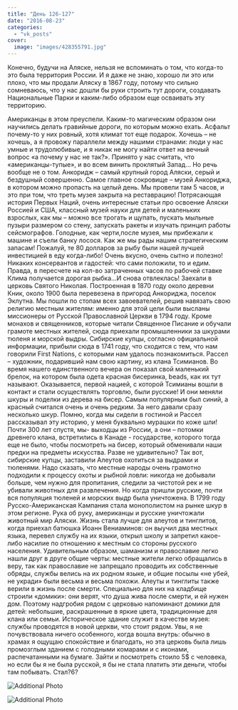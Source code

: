 ```yaml
---
title: "День 126-127"
date: "2016-08-23"
categories: 
  - "vk_posts"
cover:
  image: "images/428355791.jpg"
---
```


Конечно, будучи на Аляске, нельзя не вспоминать о том, что когда-то это была территория России. И я даже не знаю, хорошо ли это или плохо, что мы продали Аляску в 1867 году, потому что сильно сомневаюсь, что у нас дошли бы руки строить тут дороги, создавать Национальные Парки и каким-либо образом еще осваивать эту территорию.

<!--more-->

Американцы в этом преуспели. Каким-то магическим образом они научились делать гравийные дороги, по которым можно ехать. Асфальт почему-то у них ровный, хотя климат тот еще подарок. Хочешь – не хочешь, а я провожу параллели между нашими странами: люди у нас умные и трудолюбивые, и я никак не могу найти ответ на вечный вопрос «а почему у нас не так?». Принято у нас считать, что «американцы-тупые», и во всем винить проклятый Запад… Но речь вообще не о том. Анкоридж – самый крупный город Аляски, серый и бездушный совершенно. Самое главное сокровище – музей Анкориджа, в котором можно пропасть на целый день. Мы провели там 5 часов, и это при том, что треть музея закрыта на реставрацию! Потрясающая история Первых Наций, очень интересные статьи про освоение Аляски Россией и США, классный музей науки для детей и маленьких взрослых, как мы – можно все трогать и щупать, пускать мыльные пузыри размером со стену, запускать ракеты и изучать принцип работы сейсмографов. Голодные, как черти,после музея, мы прибежали к машине и съели банку лосося. Как же мы рады нашим стратегическим запасам! Пожалуй, те 80 долларов за рыбу были нашей лучшей инвестицией в еду когда-либо! Очень вкусно, очень сытно и полезно! Никаких консервантов и гадостей: что сами положили, то и едим. Правда, в пересчете на кол-во затраченных часов по рабочей ставке Клима получается дорогая рыбка…И снова отвлеклась! Заехали в церковь Святого Николая. Построенная в 1870 году около деревни Кник, около 1900 была перевезена в пригород Анкориджа, поселок Эклутна. Мы пошли по стопам всех завоевателей, решив навязать свою религию местным жителям: именно для этой цели были высланы миссионеры от Русской Православной Церкви в 1794 году. Кроме монахов и священников, которые читали Священное Писание и обучали грамоте местных жителей, сюда приехали промышленники за шкурами тюленя и морской выдры. Сибирские купцы, согласно официальной информации, прибыли сюда в 1741 году, что сходится с тем, что нам говорили First Nations, с которыми нам удалось познакомиться. Рассел – художник, подаривший нам свою картину, из клана Тсимианов. Во время нашего единственного вечера он показал свой маленький брелок, на котором была одета красная бисеринка, beads, как их тут называют. Оказывается, первой нацией, с которой Тсимианы вошли в контакт и стали осуществлять торговлю, были русские! И они меняли шкуры и поделки из дерева на бисер. Самым популярным был синий, а красный считался очень и очень редким. За него давали сразу несколько шкур. Помню, когда мы сидели в гостиной и Рассел рассказывал эту историю, у меня буквально мурашки по коже шли! Почти 300 лет спустя, мы- выходцы из России, а они – потомки древнего клана, встретились в Канаде - государстве, которого тогда еще не было, чтобы посмотреть на бисер, который обменивали наши предки на предметы искусства. Разве не удивительно? Так вот, сибирские купцы, заставили Алеутов охотиться за выдрами и тюленями. Надо сказать, что местные народы очень грамотно подходили к процессу охоты и рыбной ловли: никогда не добывали больше, чем нужно для пропитания, следили за чистотой рек и не убивали животных для развлечения. Но когда пришли русские, почти вся популяция тюленей и морских выдр была уничтожена. В 1799 году Русско-Американская Кампания стала монополистом на рынке шкур в этом регионе. Рука об руку, американцы и русские уничтожали животный мир Аляски. Жизнь стала лучше для алеутов и тинглитов, когда приехал батюшка Иоанн Вениаминов: он выучил два местных языка, перевел службу на их языки, открыл школу и запретил какое-либо насилие по отношению к местным со стороны русского населения. Удивительным образом, шаманизм и православие легко нашли друг в друге общие черты: местные жители легко обращались в веру, так как православие не запрещало проводить их собственные обряды, службы велись на их родном языке, и общие посылы «не убей, не укради» были весьма и весьма похожи. Алеуты и тинглиты также верили в жизнь после смерти. Специально для них на кладбище строили «домики»: они верят, что душа жива после смерти, и ей нужен дом. Поэтому надгробия рядом с церковью напоминают домики для детей: небольшие, раскрашенные в яркие цвета, традиционные для клана или семьи. Историческое здание служит в качестве музея: службы проводятся в новой церкви, что стоит рядом. Увы, я не почувствовала ничего особенного, когда вошла внутрь: обычно в храмах я ощущаю спокойствие и благодать, но эта церковь была лишь промозглым зданием с голодными комарами и с иконами, распечатанными на бумаге. Зайти и посмотреть стоило 5$ с человека, но если бы я не была русской, я бы не стала платить эти деньги, чтобы там побывать. Стал?6?

![Additional Photo](https://vodpop.ru/wp-content/uploads/2023/07/428355792.jpg)

![Additional Photo](https://vodpop.ru/wp-content/uploads/2023/07/428355793.jpg)
